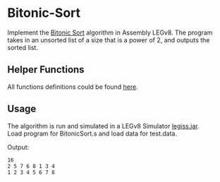 # Bitonic-Sort
Implement the [Bitonic Sort](https://en.wikipedia.org/wiki/Bitonic_sorter) algorithm in Assembly LEGv8. The program takes in an unsorted list of a size that is a power of 2, and outputs the sorted list.

## Helper Functions
All functions definitions could be found [here](https://github.com/Geniussh/Bitonic-Sort/blob/main/BitonicSort.pdf).  

## Usage
The algorithm is run and simulated in a LEGv8 Simulator [legiss.jar](https://github.com/Geniussh/Bitonic-Sort/blob/main/legissFX071.jar).  
Load program for BitonicSort.s and load data for test.data.  

Output:
```
16
2 5 7 6 8 1 3 4
1 2 3 4 5 6 7 8
```
